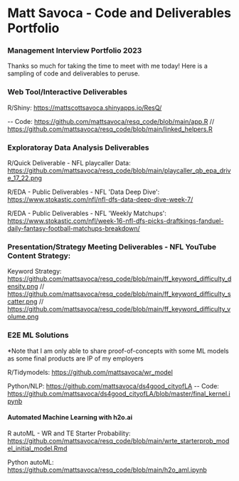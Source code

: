 # Matt Savoca - Code and Deliverables Portfolio
### Management Interview Portfolio 2023
Thanks so much for taking the time to meet with me today! Here is a sampling of code and deliverables to peruse.

### Web Tool/Interactive Deliverables

R/Shiny: https://mattscottsavoca.shinyapps.io/ResQ/

-- Code: https://github.com/mattsavoca/resq_code/blob/main/app.R // https://github.com/mattsavoca/resq_code/blob/main/linked_helpers.R

### Exploratoray Data Analysis Deliverables

R/Quick Deliverable - NFL playcaller Data: https://github.com/mattsavoca/resq_code/blob/main/playcaller_qb_epa_drive_17_22.png

R/EDA - Public Deliverables - NFL 'Data Deep Dive': https://www.stokastic.com/nfl/nfl-dfs-data-deep-dive-week-7/

R/EDA - Public Deliverables - NFL 'Weekly Matchups': https://www.stokastic.com/nfl/week-16-nfl-dfs-picks-draftkings-fanduel-daily-fantasy-football-matchups-breakdown/

### Presentation/Strategy Meeting Deliverables - NFL YouTube Content Strategy: 
Keyword Strategy: https://github.com/mattsavoca/resq_code/blob/main/ff_keyword_difficulty_density.png // https://github.com/mattsavoca/resq_code/blob/main/ff_keyword_difficulty_scatter.png //
https://github.com/mattsavoca/resq_code/blob/main/ff_keyword_difficulty_volume.png

### E2E ML Solutions
*Note that I am only able to share proof-of-concepts with some ML models as some final products are IP of my employers


R/Tidymodels:  https://github.com/mattsavoca/wr_model

Python/NLP: https://github.com/mattsavoca/ds4good_cityofLA 
-- Code: https://github.com/mattsavoca/ds4good_cityofLA/blob/master/final_kernel.ipynb

#### Automated Machine Learning with h2o.ai

R autoML - WR and TE Starter Probability: https://github.com/mattsavoca/resq_code/blob/main/wrte_starterprob_model_initial_model.Rmd

Python autoML: https://github.com/mattsavoca/resq_code/blob/main/h2o_aml.ipynb


